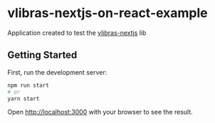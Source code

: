 # vlibras-nextjs-on-react-example

Application created to test the <a target="_blank" href="https://github.com/vandsonfalcao/vlibras-nextjs">vlibras-nextjs</a> lib

## Getting Started

First, run the development server:

```bash
npm run start
# or
yarn start
```

Open [http://localhost:3000](http://localhost:3000) with your browser to see the result.